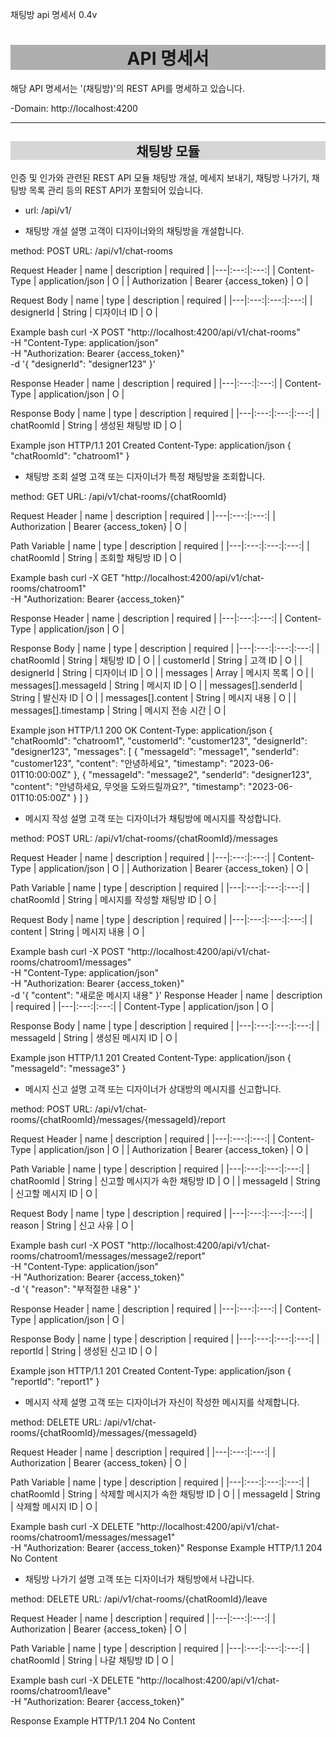 채팅방 api 명세서 0.4v
<h1 style='background-color: rgba(55, 55, 55, 0.4); text-align: center'>API 명세서</h1>

해당 API 명세서는 '(채팅방)'의 REST API를 명세하고 있습니다.

-Domain: http://localhost:4200

***

<h2 style='background-color: rgba(55, 55, 55, 0.2); text-align: center'>채팅방 모듈</h2>

인증 및 인가와 관련된 REST API 모듈
채팅방 개설, 메세지 보내기, 채팅방 나가기, 채팅방 목록 관리 등의 REST API가 포함되어 있습니다.

- url: /api/v1/


- 채팅방 개설
설명
고객이 디자이너와의 채팅방을 개설합니다.

method: POST
URL: /api/v1/chat-rooms

Request
Header
| name | description | required |
|---|:---:|:---:|
| Content-Type | application/json | O |
| Authorization | Bearer {access_token} | O |

Request Body
| name | type | description | required |
|---|:---:|:---:|:---:|
| designerId | String | 디자이너 ID | O |

Example
bash
curl -X POST "http://localhost:4200/api/v1/chat-rooms" \
-H "Content-Type: application/json" \
-H "Authorization: Bearer {access_token}" \
-d '{
  "designerId": "designer123"
}'

Response
Header
| name | description | required |
|---|:---:|:---:|
| Content-Type | application/json | O |

Response Body
| name | type | description | required |
|---|:---:|:---:|:---:|
| chatRoomId | String | 생성된 채팅방 ID | O |

Example
json
HTTP/1.1 201 Created
Content-Type: application/json
{
  "chatRoomId": "chatroom1"
}

- 채팅방 조회
설명
고객 또는 디자이너가 특정 채팅방을 조회합니다.

method: GET
URL: /api/v1/chat-rooms/{chatRoomId}

Request
Header
| name | description | required |
|---|:---:|:---:|
| Authorization | Bearer {access_token} | O |

Path Variable
| name | type | description | required |
|---|:---:|:---:|:---:|
| chatRoomId | String | 조회할 채팅방 ID | O |

Example
bash
curl -X GET "http://localhost:4200/api/v1/chat-rooms/chatroom1" \
-H "Authorization: Bearer {access_token}"

Response
Header
| name | description | required |
|---|:---:|:---:|
| Content-Type | application/json | O |

Response Body
| name | type | description | required |
|---|:---:|:---:|:---:|
| chatRoomId | String | 채팅방 ID | O |
| customerId | String | 고객 ID | O |
| designerId | String | 디자이너 ID | O |
| messages | Array | 메시지 목록 | O |
| messages[].messageId | String | 메시지 ID | O |
| messages[].senderId | String | 발신자 ID | O |
| messages[].content | String | 메시지 내용 | O |
| messages[].timestamp | String | 메시지 전송 시간 | O |

Example
json
HTTP/1.1 200 OK
Content-Type: application/json
{
  "chatRoomId": "chatroom1",
  "customerId": "customer123",
  "designerId": "designer123",
  "messages": [
    {
      "messageId": "message1",
      "senderId": "customer123",
      "content": "안녕하세요",
      "timestamp": "2023-06-01T10:00:00Z"
    },
    {
      "messageId": "message2",
      "senderId": "designer123",
      "content": "안녕하세요, 무엇을 도와드릴까요?",
      "timestamp": "2023-06-01T10:05:00Z"
    }
  ]
}

- 메시지 작성
설명
고객 또는 디자이너가 채팅방에 메시지를 작성합니다.

method: POST
URL: /api/v1/chat-rooms/{chatRoomId}/messages

Request
Header
| name | description | required |
|---|:---:|:---:|
| Content-Type | application/json | O |
| Authorization | Bearer {access_token} | O |

Path Variable
| name | type | description | required |
|---|:---:|:---:|:---:|
| chatRoomId | String | 메시지를 작성할 채팅방 ID | O |

Request Body
| name | type | description | required |
|---|:---:|:---:|:---:|
| content | String | 메시지 내용 | O |

Example
bash
curl -X POST "http://localhost:4200/api/v1/chat-rooms/chatroom1/messages" \
-H "Content-Type: application/json" \
-H "Authorization: Bearer {access_token}" \
-d '{
  "content": "새로운 메시지 내용"
}'
Response
Header
| name | description | required |
|---|:---:|:---:|
| Content-Type | application/json | O |

Response Body
| name | type | description | required |
|---|:---:|:---:|:---:|
| messageId | String | 생성된 메시지 ID | O |

Example
json
HTTP/1.1 201 Created
Content-Type: application/json
{
  "messageId": "message3"
}

- 메시지 신고
설명
고객 또는 디자이너가 상대방의 메시지를 신고합니다.

method: POST
URL: /api/v1/chat-rooms/{chatRoomId}/messages/{messageId}/report

Request
Header
| name | description | required |
|---|:---:|:---:|
| Content-Type | application/json | O |
| Authorization | Bearer {access_token} | O |

Path Variable
| name | type | description | required |
|---|:---:|:---:|:---:|
| chatRoomId | String | 신고할 메시지가 속한 채팅방 ID | O |
| messageId | String | 신고할 메시지 ID | O |

Request Body
| name | type | description | required |
|---|:---:|:---:|:---:|
| reason | String | 신고 사유 | O |

Example
bash
curl -X POST "http://localhost:4200/api/v1/chat-rooms/chatroom1/messages/message2/report" \
-H "Content-Type: application/json" \
-H "Authorization: Bearer {access_token}" \
-d '{
  "reason": "부적절한 내용"
}'

Response
Header
| name | description | required |
|---|:---:|:---:|
| Content-Type | application/json | O |

Response Body
| name | type | description | required |
|---|:---:|:---:|:---:|
| reportId | String | 생성된 신고 ID | O |

Example
json
HTTP/1.1 201 Created
Content-Type: application/json
{
  "reportId": "report1"
}

- 메시지 삭제
설명
고객 또는 디자이너가 자신이 작성한 메시지를 삭제합니다.

method: DELETE
URL: /api/v1/chat-rooms/{chatRoomId}/messages/{messageId}

Request
Header
| name | description | required |
|---|:---:|:---:|
| Authorization | Bearer {access_token} | O |

Path Variable
| name | type | description | required |
|---|:---:|:---:|:---:|
| chatRoomId | String | 삭제할 메시지가 속한 채팅방 ID | O |
| messageId | String | 삭제할 메시지 ID | O |

Example
bash
curl -X DELETE "http://localhost:4200/api/v1/chat-rooms/chatroom1/messages/message1" \
-H "Authorization: Bearer {access_token}"
Response
Example
HTTP/1.1 204 No Content

- 채팅방 나가기
설명
고객 또는 디자이너가 채팅방에서 나갑니다.

method: DELETE
URL: /api/v1/chat-rooms/{chatRoomId}/leave

Request
Header
| name | description | required |
|---|:---:|:---:|
| Authorization | Bearer {access_token} | O |

Path Variable
| name | type | description | required |
|---|:---:|:---:|:---:|
| chatRoomId | String | 나갈 채팅방 ID | O |

Example
bash
curl -X DELETE "http://localhost:4200/api/v1/chat-rooms/chatroom1/leave" \
-H "Authorization: Bearer {access_token}"

Response
Example
HTTP/1.1 204 No Content
